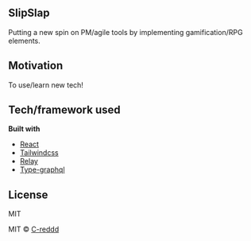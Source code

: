 ## SlipSlap

Putting a new spin on PM/agile tools by implementing gamification/RPG elements.

## Motivation

To use/learn new tech!

## Tech/framework used

<b>Built with</b>

- [React](https://github.com/facebook/react)
- [Tailwindcss](https://github.com/tailwindlabs/tailwindcss)
- [Relay](https://github.com/facebook/relay)
- [Type-graphql](https://github.com/MichalLytek/type-graphql)

## License

MIT

MIT © [C-reddd]()
